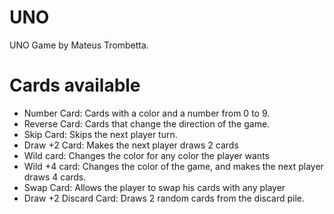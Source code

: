 # UNO
UNO Game by Mateus Trombetta.

# Cards available
- Number Card: Cards with a color and a number from 0 to 9.
- Reverse Card: Cards that change the direction of the game.
- Skip Card: Skips the next player turn.
- Draw +2 Card: Makes the next player draws 2 cards
- Wild card: Changes the color for any color the player wants
- Wild +4 card: Changes the color of the game, and makes the next player draws 4 cards.
- Swap Card: Allows the player to swap his cards with any player
- Draw +2 Discard Card: Draws 2 random cards from the discard pile.
